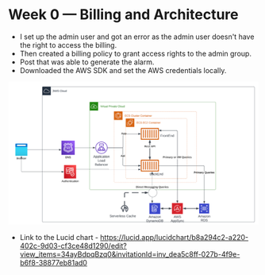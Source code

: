 # Week 0 — Billing and Architecture

- I set up the admin user and got an error as the admin user doesn't have the right to access the billing.
- Then created a billing policy to grant access rights to the admin group.
- Post that was able to generate the alarm.
- Downloaded the AWS SDK and set the AWS credentials locally.



![Cruddur Screenshot](assets/Architecture.png)

-  Link to the Lucid chart - https://lucid.app/lucidchart/b8a294c2-a220-402c-9d03-cf3ce48d1290/edit?view_items=34ayBdpqBzq0&invitationId=inv_dea5c8ff-027b-4f9e-b6f8-38877eb81ad0
